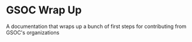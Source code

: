 # GSOC Wrap Up
A documentation that wraps up a bunch of first steps for contributing from GSOC's organizations
